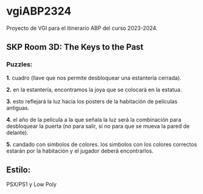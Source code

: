 # vgiABP2324
Proyecto de VGI para el itinerario ABP del curso 2023-2024.

## SKP Room 3D: The Keys to the Past
### Puzzles:
**1.** cuadro (llave que nos permite desbloquear una estanteria cerrada).

**2.** en la estantería, encontramos la joya que se colocará en la estatua.

**3.** esto reflejará la luz hacia los posters de la habitación de películas antiguas.

**4.** el año de la película a la que señala la luz será la combinación para desbloquear la puerta (no para salir, si no para que se mueva la pared de delante).

**5.** candado con simbolos de colores. los simbolos con los colores correctos estarán por la habitación y el jugador deberá encontrarlos.

## Estilo:
PSX/PS1 y Low Poly 
